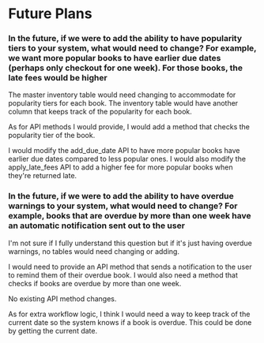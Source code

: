 # Future Plans

### In the future, if we were to add the ability to have popularity tiers to your system, what would need to change? For example, we want more popular books to have earlier due dates (perhaps only checkout for one week). For those books, the late fees would be higher

The master inventory table would need changing to accommodate for popularity tiers for each book.
The inventory table would have another column that keeps track of the popularity for each book.

As for API methods I would provide, I would add a method that checks the popularity tier of the book.

I would modify the add_due_date API to have more popular books have earlier due dates compared to less popular ones.
I would also modify the apply_late_fees API to add a higher fee for more popular books when they're returned late.


### In the future, if we were to add the ability to have overdue warnings to your system, what would need to change? For example, books that are overdue by more than one week have an automatic notification sent out to the user

I'm not sure if I fully understand this question but if it's just having overdue warnings, no tables would need changing or adding.

I would need to provide an API method that sends a notification to the user to remind them of their overdue book.
I would also need a method that checks if books are overdue by more than one week.

No existing API method changes.

As for extra workflow logic, I think I would need a way to keep track of the current date so the system knows if a book
is overdue. This could be done by getting the current date.